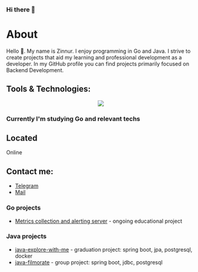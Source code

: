 ### Hi there 👋
# About
Hello 👋. My name is Zinnur. I enjoy programming in Go and Java. I strive to create projects that aid my learning and professional development as a developer. In my GitHub profile you can find projects primarily focused on Backend Development. 

## Tools & Technologies:
<p align="center">
  <a href="https://skillicons.dev">
    <img src="https://skillicons.dev/icons?i=linux,go,git,kubernetes,docker,idea,postgresql,github,java,spring" />
  </a>
</p>

### Currently I'm studying Go and relevant techs


## Located
Online

## Contact me:
- [Telegram](https://t.me/noxzn)<br>
- [Mail](mailto:lightspot98@gmail.com)



### Go projects
- [Metrics collection and alerting server](https://github.com/ZnNr/go-musthave-metrics) - ongoing educational project  

### Java projects
- [java-explore-with-me](https://github.com/ZnNr/java-explore-with-me) - graduation project: spring boot, jpa, postgresql, docker
- [java-filmorate](https://github.com/ZnNr/java-filmorate) - group project: spring boot, jdbc, postgresql

<!--
**ZnNr/znnr** is a ✨ _special_ ✨ repository because its `README.md` (this file) appears on your GitHub profile.

Here are some ideas to get you started:

- 🔭 I’m currently working on ...
- 🌱 I’m currently learning ...
- 👯 I’m looking to collaborate on ...
- 🤔 I’m looking for help with ...
- 💬 Ask me about ...
- 📫 How to reach me: ...
- 😄 Pronouns: ...
- ⚡ Fun fact: ...
-->
